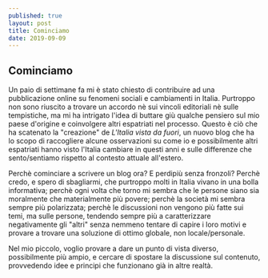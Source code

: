 ```yaml
---
published: true
layout: post
title: Cominciamo
date: 2019-09-09
---
```

## Cominciamo

Un paio di settimane fa mi è stato chiesto di contribuire ad una pubblicazione online su fenomeni sociali e cambiamenti in Italia.
Purtroppo non sono riuscito a trovare un accordo nè sui vincoli editoriali nè sulle tempistiche, ma mi ha intrigato l'idea di buttare giù qualche pensiero sul mio paese d'origine e coinvolgere altri espatriati nel processo.
Questo è ciò che ha scatenato la "creazione" de *L'Italia vista da fuori*, un nuovo blog che ha lo scopo di raccogliere alcune osservazioni su come io e possibilmente altri espatriati hanno visto l'Italia cambiare in questi anni e sulle differenze che sento/sentiamo rispetto al contesto attuale all'estero.

Perchè cominciare a scrivere un blog ora? E perdipiù senza fronzoli?
Perchè credo, e spero di sbagliarmi, che purtroppo molti in Italia vivano in una bolla informativa; perchè ogni volta che torno mi sembra che le persone siano sia moralmente che materialmente più povere; perchè la società mi sembra sempre più polarizzata; perchè le discussioni non vengono più fatte sui temi, ma sulle persone, tendendo sempre più a caratterizzare negativamente gli "altri" senza nemmeno tentare di capire i loro motivi e provare a trovare una soluzione di ottimo globale, non locale/personale.

Nel mio piccolo, voglio provare a dare un punto di vista diverso, possibilmente più ampio, e cercare di spostare la discussione sul contenuto, provvedendo idee e principi che funzionano già in altre realtà.
